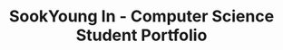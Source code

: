 ---
title: "SookYoung In - Computer Science Student Portfolio"
description: "SookYoung In (인숙영) - Computer Science Student at Jeonbuk National University. Frontend Developer Portfolio featuring React, TypeScript, Database Design, Operating Systems, and Data Structures projects."
keywords: "SookYoung In, 인숙영, Jeonbuk National University, 전북대학교, Computer Science, Frontend Developer, React, TypeScript, Portfolio"
# Homepage
type: landing
image:
  filename: 'uploads/og-image.png'
  caption: 'SookYoung In Portfolio'
searchable: true
tags: ["SookYoung In", "인숙영", "Jeonbuk National University", "전북대학교", "전북대", "JBNU", "Computer Science", "Computer AI", "Frontend", "React", "TypeScript", "Jeonju", "Jeonbuk State"]
sections:
  - block: about.avatar
    section_id: about
    content:
      username: admin
      text: ""
    design:
      background:
        color: ""
        text_color_light: false
        image:
          filename: ""
          filters:
            brightness: 0.5
      css_class: d-flex fullscreen align-items-center

  - block: portfolio
    section_id: portfolio-masonry
    content:
      title: "Project Gallery"
      subtitle: ""
      count: 3
      page_type: project
      text: ""
    design:
      view: masonry
      columns: "2"

  - block: portfolio
    section_id: portfolio
    content:
      title: Projects
      subtitle: ''
      count: 3
      page_type: project
      filters:
        folders: ["project"]
      text: ""
    design:
      view: card
      columns: '3'

  - block: portfolio
    section_id: programming-languages
    content:
      title: "Programming Languages"
      subtitle: ""
      text: ""
      filters:
        folders:
          - languages
      count: 3
    design:
      view: compact
      columns: '3'

  - block: portfolio
    section_id: dream-goals
    content:
      title: "Dream Goals"
      subtitle: ""
      count: 3
      filters:
        folders:
          - goals
      text: ""
    design:
      view: showcase
      columns: "1"
  - block: slider
    content:
      text: ""
      slides:
        - title: "React · TypeScript"
          content: "Maintainable UIs through component design and state management"
          background:
            image:
              filename: /uploads/1_unsplash.jpg
        - title: "Learning by Building"
          content: "Start small, iterate fast, and prove with results"
          background:
            image:
              filename: /uploads/2_unsplash.jpg
        - title: "Algorithms"
          content: "Efficiency via complexity analysis and focused optimizations"
          background:
            image:
              filename: /uploads/3_unsplash.jpg
    design:
      is_fullscreen: false
      slide_height: '420px'
      interval: '3500'

  - block: experience
    section_id: experience
    content:
      title: Experience
      subtitle: ''
      text: ""
      date_format: Jan 2006
      items:
        - title: Club Member
          company: Koala
          location: Jeonbuk National University
          date_start: '2024-03-02'
          date_end: '2024-06-20'
          description: 'Participated in club activities to cultivate algorithmic problem-solving abilities and logical thinking.'
        - title: SW Mentoring Mentee
          company: Online
          location: Jeonbuk National University
          date_start: '2024-09-11'
          date_end: '2024-12-13'
          description: 'Participated in a mentoring program to enhance practical technical skills through interaction with a senior mentor.'

  - block: accomplishments
    section_id: goals
    content:
      title: Career Goals & Interests
      subtitle: ''
      text: ""
      date_format: Jan 2006
      items:
        - title: Frontend Development Expertise
          organization: Personal Goal
          date_start: '2024-01-01'
          date_end: ''
          description: '<span class="justify-text">Becoming proficient in modern frontend technologies, particularly React and TypeScript, to create intuitive and maintainable user interfaces. I aim to master component-based architecture, state management, and responsive design principles.</span>'
        - title: Full-Stack Development
          organization: Future Aspiration
          date_start: '2024-01-01'
          date_end: ''
          description: '<span class="justify-text">Expanding my skillset to include backend technologies and database management to become a well-rounded developer. I want to understand the complete web development lifecycle from database design to user interface.</span>'
        - title: Open Source Contribution
          organization: Community Goal
          date_start: '2024-01-01'
          date_end: ''
          description: '<span class="justify-text">Contributing to open source projects to give back to the developer community and improve my collaborative coding skills. I believe in the power of community-driven development and want to be part of it.</span>'
        - title: Problem-Solving Through Technology
          organization: Core Interest
          date_start: '2024-01-01'
          date_end: ''
          description: '<span class="justify-text">Using technology to solve real-world problems and create meaningful impact. I am particularly interested in developing applications that improve user experience and make complex tasks more accessible.</span>'

  - block: contact
    section_id: contact
    content:
      title: Contact
      text: |
        Jeonbuk National University

        Contact: [GitHub](https://github.com/abc202313746) · [Instagram](https://www.instagram.com/insookyoung/)
        Phone: [010-4544-0797](tel:+821045440797)
        Email: [isy0110@jbnu.ac.kr](mailto:isy0110@jbnu.ac.kr)

        <div class="map-embed" style="margin-top:12px;">
          <iframe
            src="https://www.openstreetmap.org/export/embed.html?bbox=127.1240%2C35.8440%2C127.1340%2C35.8500&layer=mapnik&marker=35.8469%2C127.1295"
            width="100%"
            height="360"
            style="border:0;border-radius:8px;"
            loading="lazy"
          ></iframe>
        </div>
      map:
        provider: OpenStreetMap
        zoom: 15
        center:
          lat: 35.8469
          lng: 127.1295
        markers:
          - title: Jeonbuk National University
            lat: 35.8469
            lng: 127.1295
  - block: markdown
    content:
      title: ""
      text: |
        {{< fab >}}
---